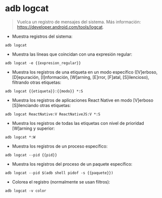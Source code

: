# adb logcat

> Vuelca un registro de mensajes del sistema.
> Más información: <https://developer.android.com/tools/logcat>.

- Muestra registros del sistema:

`adb logcat`

- Muestra las líneas que coincidan con una expresión regular:

`adb logcat -e {{expresion_regular}}`

- Muestra los registros de una etiqueta en un modo específico ([V]erboso, [D]epuración, [I]nformación, [W]arning, [E]rror, [F]atal, [S]ilencioso), filtrando otras etiquetas:

`adb logcat {{etiqueta}}:{{modo}} *:S`

- Muestra los registros de aplicaciones React Native en modo [V]erboso [S]ilenciando otras etiquetas:

`adb logcat ReactNative:V ReactNativeJS:V *:S`

- Muestra los registros de todas las etiquetas con nivel de prioridad [W]arning y superior:

`adb logcat *:W`

- Muestra los registros de un proceso específico:

`adb logcat --pid {{pid}}`

- Muestra los registros del proceso de un paquete específico:

`adb logcat --pid $(adb shell pidof -s {{paquete}})`

- Colorea el registro (normalmente se usan filtros):

`adb logcat -v color`

